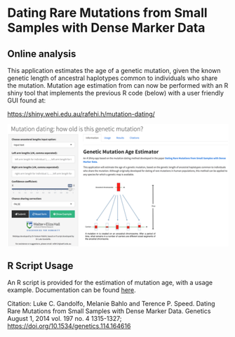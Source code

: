 # Dating Rare Mutations from Small Samples with Dense Marker Data

## Online analysis

This application estimates the age of a genetic mutation, given the known genetic length of ancestral haplotypes common to individuals who share the mutation. Mutation age estimation from can now be performed with an R shiny tool that implements the previous R code (below) with a user friendly GUI found at: 

https://shiny.wehi.edu.au/rafehi.h/mutation-dating/

![screenshot](https://github.com/bahlolab/DatingRareMutations/blob/master/images/webapp_screenshot.png?raw=true)

## R Script Usage

An R script is provided for the estimation of mutation age, with a usage example. Documentation can be found [here](http://bioinf.wehi.edu.au/software/ageofmutation/Documentation.pdf). 

Citation: Luke C. Gandolfo, Melanie Bahlo and Terence P. Speed. Dating Rare Mutations from Small Samples with Dense Marker Data. Genetics August 1, 2014 vol. 197 no. 4 1315-1327; https://doi.org/10.1534/genetics.114.164616 

